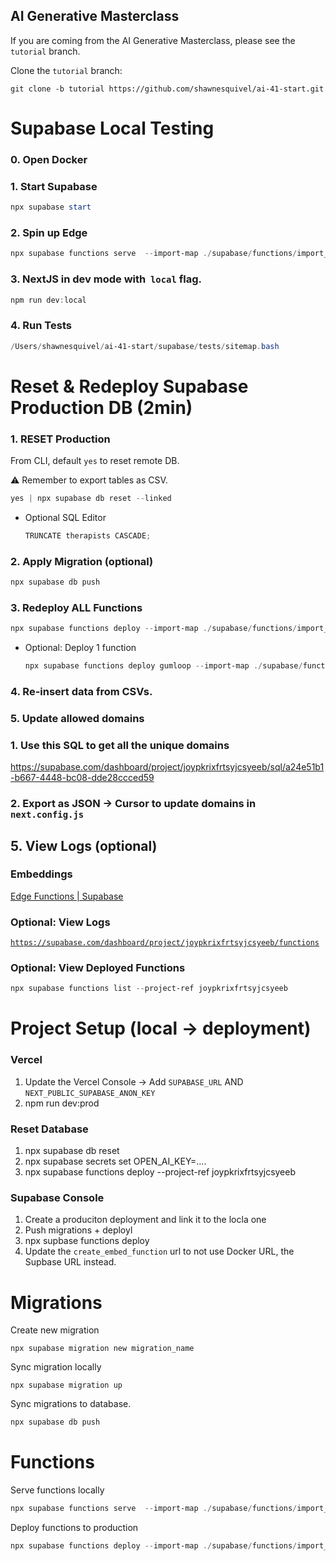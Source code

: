  ## AI Generative Masterclass

 If you are coming from the AI Generative Masterclass, please see the `tutorial` branch. 

 Clone the `tutorial` branch:

```
git clone -b tutorial https://github.com/shawnesquivel/ai-41-start.git
```

# Supabase Local Testing

### 0. Open Docker

### 1. Start Supabase

```powershell
npx supabase start
```

### 2. Spin up Edge

```powershell
npx supabase functions serve  --import-map ./supabase/functions/import_map.json
```

### 3. NextJS in dev mode with  `local` flag.

```powershell
npm run dev:local
```

### 4. Run Tests

```powershell
/Users/shawnesquivel/ai-41-start/supabase/tests/sitemap.bash
```



# Reset & Redeploy Supabase Production DB (2min)

### 1. RESET Production

From CLI, default `yes` to reset remote DB.

⚠️ Remember to export tables as CSV.

```powershell
yes | npx supabase db reset --linked
```

- Optional SQL Editor
    
    ```powershell
    TRUNCATE therapists CASCADE;
    ```
    

### 2. Apply Migration (optional)

```powershell
npx supabase db push          
```

### 3. Redeploy ALL Functions

```powershell
npx supabase functions deploy --import-map ./supabase/functions/import_map.json
```

- Optional: Deploy 1 function
    
    ```powershell
    npx supabase functions deploy gumloop --import-map ./supabase/functions/import_map.json         
    ```
    

### 4. Re-insert data from CSVs.

### 5. Update allowed domains

### 1. Use this SQL to get all the unique domains

https://supabase.com/dashboard/project/joypkrixfrtsyjcsyeeb/sql/a24e51b1-b667-4448-bc08-dde28ccced59

### 2.  Export as JSON → Cursor to update domains in `next.config.js`

## 5. View Logs (optional)

### Embeddings

[Edge Functions | Supabase](https://supabase.com/dashboard/project/joypkrixfrtsyjcsyeeb/functions/embed/invocations)

### Optional: View Logs

[`https://supabase.com/dashboard/project/joypkrixfrtsyjcsyeeb/functions`](https://supabase.com/dashboard/project/joypkrixfrtsyjcsyeeb/functions)

### Optional: View Deployed Functions

```powershell
npx supabase functions list --project-ref joypkrixfrtsyjcsyeeb
```



# Project Setup (local → deployment)

### Vercel

1. Update the Vercel Console → Add `SUPABASE_URL` AND  `NEXT_PUBLIC_SUPABASE_ANON_KEY`
2. npm run dev:prod

### Reset Database

1. npx supabase db reset
2. npx supabase secrets set OPEN_AI_KEY=….
3. npx supabase functions deploy --project-ref joypkrixfrtsyjcsyeeb

### Supabase Console

1. Create a produciton deployment and link it to the locla one
2. Push migrations + deployl
3. npx supbase functions deploy
4. Update the `create_embed_function` url to not use Docker URL, the Supbase URL instead.



# Migrations
Create new migration 
```
npx supabase migration new migration_name
```

Sync migration locally
```
npx supabase migration up
```
Sync migrations to database.
```powershell
npx supabase db push
```

# Functions
Serve functions locally
```powershell
npx supabase functions serve  --import-map ./supabase/functions/import_map.json
```

Deploy functions to production
```powershell
npx supabase functions deploy --import-map ./supabase/functions/import_map.json
```

